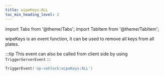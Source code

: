 ```yaml
---
title: wipeKeys:ALL
toc_min_heading_level: 2
---
```


import Tabs from '@theme/Tabs';
import TabItem from '@theme/TabItem';

wipeKeys is an event function, it can be used to remove all keys from all plates.

<Tabs>
  <TabItem value="triggerS" label="Trigger" default>

:::tip
This event can also be called from client side by using `TriggerServerEvent`
:::
```lua showLineNumbers
TriggerEvent('op-vehlock:wipeKeys:ALL')
```

  </TabItem>
</Tabs>